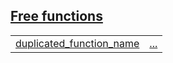 
[Free functions](./hello_world-sub_module-free_functions.md)
 ---
| | |
|:---|:---|
| [duplicated_function_name](./hello_world-sub_module-duplicated_function_name.md) | [...](./hello_world-sub_module-duplicated_function_name.md) |
